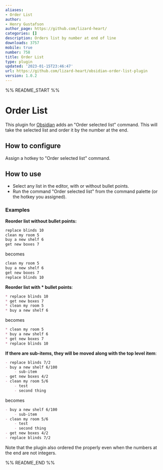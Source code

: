 ```yaml
---
aliases:
- Order List
author:
- Henry Gustafson
author_page: https://github.com/lizard-heart/
categories: []
description: Orders list by number at end of line
downloads: 3757
mobile: true
number: 758
title: Order List
type: plugin
updated: '2023-01-15T23:46:47'
url: https://github.com/lizard-heart/obsidian-order-list-plugin
version: 1.0.2
---
```


%% README_START %%

# Order List

This plugin for [Obsidian](https://obsidian.md/) adds an "Order selected list" command. This will take the selected list and order it by the number at the end.

## How to configure

Assign a hotkey to "Order selected list" command.

## How to use

- Select any list in the editor, with or without bullet points.
- Run the command "Order selected list" from the command palette (or the hotkey you assigned).

### Examples

**Reorder list without bullet points:**

```markdown
replace blinds 10
clean my room 5
buy a new shelf 6
get new boxes 7
```

becomes 

```markdown
clean my room 5
buy a new shelf 6
get new boxes 7
replace blinds 10
```
**Reorder list with * bullet points**:

```markdown
* replace blinds 10
* get new boxes 7
* clean my room 5
* buy a new shelf 6
```

becomes 

```markdown
* clean my room 5
* buy a new shelf 6
* get new boxes 7
* replace blinds 10
```


**If there are sub-items, they will be moved along with the top level item**:

```markdown
- replace blinds 7/2
- buy a new shelf 6/100
	- sub-item
- get new boxes 4/2
- clean my room 5/6
	- test
	- second thing
```

becomes 

```markdown
- buy a new shelf 6/100
	- sub-item
- clean my room 5/6
	- test
	- second thing
- get new boxes 4/2
- replace blinds 7/2
```

Note that the plugin also ordered the properly even when the numbers at the end are not integers.

%% README_END %%